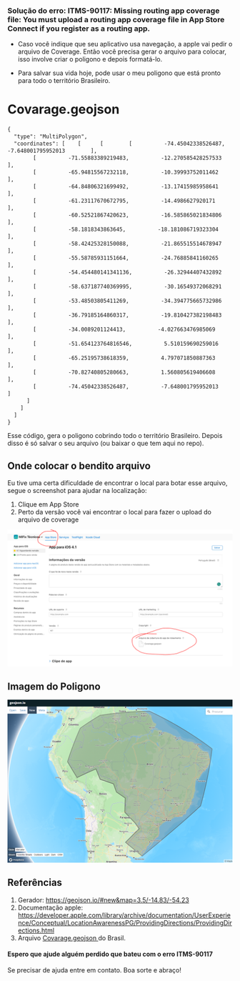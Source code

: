 ### Solução do erro: ITMS-90117: Missing routing app coverage file: You must upload a routing app coverage file in App Store Connect if you register as a routing app.

- Caso você indique que seu aplicativo usa navegação, a apple vai pedir o arquivo de Coverage. Então você precisa gerar o arquivo para colocar, isso involve criar o poligono e depois formatá-lo.

- Para salvar sua vida hoje, pode usar o meu poligono que está pronto para todo o território Brasileiro.

# Covarage.geojson

    {
      "type": "MultiPolygon",
      "coordinates": [    [      [        [          -74.45042338526487,          -7.648001795952013        ],
            [          -71.55883389219483,          -12.270585428257533        ],
            [          -65.94815567232118,          -10.39993752011462        ],
            [          -64.84806321699492,          -13.17415985958641        ],
            [          -61.23117670672795,          -14.4986627920171        ],
            [          -60.52521867420623,          -16.585865021834806        ],
            [          -58.1818343863645,          -18.181086719323304        ],
            [          -58.42425328150088,          -21.865515514678947        ],
            [          -55.58785931151664,          -24.76885841160265        ],
            [          -54.454480141341136,          -26.32944407432892        ],
            [          -58.637187740369995,          -30.16549372068291        ],
            [          -53.48503805411269,          -34.394775665732986        ],
            [          -36.79185164860317,          -19.810427382198483        ],
            [          -34.0089201124413,          -4.027663476985069        ],
            [          -51.654123764816546,          5.510159690259016        ],
            [          -65.25195738618359,          4.797071850887363        ],
            [          -70.82740805280663,          1.560805619406608        ],
            [          -74.45042338526487,          -7.648001795952013        ]
          ]
        ]
      ]
    }

Esse código, gera o poligono cobrindo todo o território Brasileiro. Depois disso é só salvar o seu arquivo (ou baixar o que tem aqui no repo).
## Onde colocar o bendito arquivo
Eu tive uma certa dificuldade de encontrar o local para botar esse arquivo, segue o screenshot para ajudar na localização:

1. Clique em App Store
2. Perto da versão você vai encontrar o local para fazer o upload do arquivo de coverage

![](https://github.com/BrunoCCPires/Covarage-geojson-apple/blob/main/localizacao-do-campo.PNG?raw=true)

## Imagem do Poligono

![Geojson](https://github.com/BrunoCCPires/Covarage-geojson-apple/blob/main/geolocation.PNG?raw=true "Geojson")

## Referências 

1. Gerador: https://geojson.io/#new&map=3.5/-14.83/-54.23
2. Documentação apple: https://developer.apple.com/library/archive/documentation/UserExperience/Conceptual/LocationAwarenessPG/ProvidingDirections/ProvidingDirections.html
3. Arquivo [Covarage.geojson ](https://github.com/BrunoCCPires/Covarage-geojson-apple/blob/main/Coverage.geojson "Covarage.geojson ")do Brasil. 

#### Espero que ajude alguém perdido que bateu com o erro ITMS-90117

Se precisar de ajuda entre em contato. 
Boa sorte e abraço!
